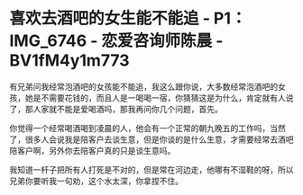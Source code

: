 # 喜欢去酒吧的女生能不能追 - P1：IMG_6746 - 恋爱咨询师陈晨 - BV1fM4y1m773

有兄弟问我经常泡酒吧的女孩能不能追，我这么跟你说，大多数经常泡酒吧的女孩，她是不需要花钱的，而且人是一喝喝一宿，你猜猜这是为什么，肯定就有人说了，那人家就不能是爱喝酒吗，那我再问你几个问题，首先。

你觉得一个经常喝酒喝到凌晨的人，他会有一个正常的朝九晚五的工作吗，当然了，很多人会说我是陪客户去谈生意，但是你谈的是什么生意，才需要经常去酒吧陪客户啊，另外你去陪客户真的只是谈生意吗。

我知道一杆子把所有人打死是不对的，但是常在河边走，他哪有不湿鞋的呀，所以兄弟你要听我一句劝，这个水太深，你拿捏不住。

